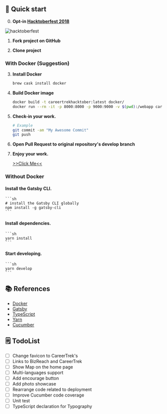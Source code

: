 ## 🚀 Quick start
0.  **Opt-in [Hacktoberfest 2018](https://hacktoberfest.digitalocean.com)**

   ![hacktoberfest](https://hacktoberfest.digitalocean.com/assets/logo-hacktoberfest-658b5aa2bd34e782d29c40bf6afbdff00f20fe1328efa6da17743878ba8db66f.png)

1.  **Fork project on GitHub**

2.  **Clone project**

### With Docker (Suggestion)
3.  **Install Docker**

    ```sh
    brew cask install docker
    ```

3.  **Build Docker image**

    ```sh
    docker build -t careertrekhacktober:latest docker/
    docker run --rm -it -p 8000:8000 -p 9000:9000 -v $(pwd):/webapp careertrekhacktober develop
    ```

4.  **Check-in your work.**

    ```sh
    # Example 
    git commit -am "My Awesome Commit"
    git push
    ```

5.  **Open Pull Request to original repository's develop branch**

6.  **Enjoy your work.**

    [>>Click Me<<](https://careertrek-hacktoberfest-day-2018.github.io/)

### Without Docker
####  **Install the Gatsby CLI.**

    ```sh
    # install the Gatsby CLI globally
    npm install -g gatsby-cli
    ```

#### **Install dependencies.**

    ```sh
    yarn install
    ```

####  **Start developing.**

    ```sh
    yarn develop
    ```

## 📚 References
- [Docker](https://docs.docker.com/)
- [Gatsby](https://www.gatsbyjs.org/tutorial/)
- [TypeScript](https://www.typescriptlang.org/docs/home.html)
- [Yarn](https://yarnpkg.com/en/docs)
- [Cucumber](https://docs.cucumber.io/)

## 🗒 TodoList
- [ ] Change favicon to CareerTrek's 
- [ ] Links to BizReach and CareerTrek
- [ ] Show Map on the home page
- [ ] Multi-languages support
- [ ] Add encourage button
- [ ] Add photo showcase
- [ ] Rearrange code related to deployment
- [ ] Improve Cucumber code coverage
- [ ] Unit test
- [ ] TypeScript declaration for Typography